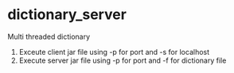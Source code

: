 # dictionary_server
Multi threaded dictionary

1. Exceute client jar file using -p for port and -s for localhost
2. Execute server jar file using -p for port and -f for dictionary file 


